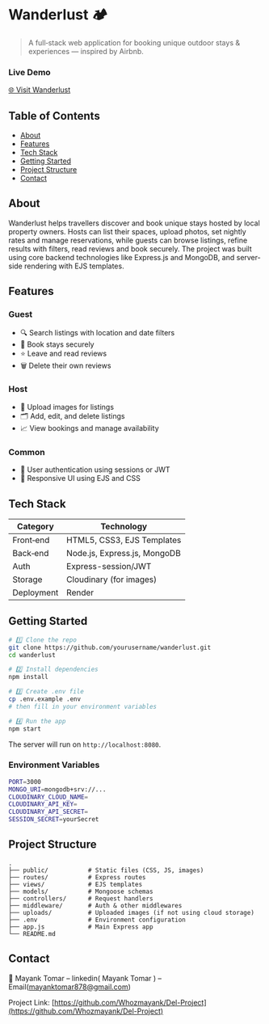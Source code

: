 # Wanderlust 🏕️

> A full‑stack web application for booking unique outdoor stays & experiences — inspired by Airbnb.

&#x20;

### Live Demo

[🌐 Visit Wanderlust](https://del-project-1.onrender.com)

## Table of Contents

* [About](#about)
* [Features](#features)
* [Tech Stack](#tech-stack)
* [Getting Started](#getting-started)
* [Project Structure](#project-structure)
* [Contact](#contact)

## About

Wanderlust helps travellers discover and book unique stays hosted by local property owners. Hosts can list their spaces, upload photos, set nightly rates and manage reservations, while guests can browse listings, refine results with filters, read reviews and book securely. The project was built using core backend technologies like Express.js and MongoDB, and server-side rendering with EJS templates.

## Features

### Guest

* 🔍 Search listings with location and date filters
* 📅 Book stays securely
* ⭐ Leave and read reviews
* 🗑️ Delete their own reviews

### Host

* 📸 Upload images for listings
* 🗂️ Add, edit, and delete listings
* 📈 View bookings and manage availability

### Common

* 🔐 User authentication using sessions or JWT
* 🌙 Responsive UI using EJS and CSS

## Tech Stack

| Category   | Technology                   |
| ---------- | ---------------------------- |
| Front‑end  | HTML5, CSS3, EJS Templates   |
| Back‑end   | Node.js, Express.js, MongoDB |
| Auth       | Express-session/JWT          |
| Storage    | Cloudinary (for images)      |
| Deployment | Render                       |

## Getting Started

```bash
# 1️⃣ Clone the repo
git clone https://github.com/yourusername/wanderlust.git
cd wanderlust

# 2️⃣ Install dependencies
npm install

# 3️⃣ Create .env file
cp .env.example .env
# then fill in your environment variables

# 4️⃣ Run the app
npm start
```

The server will run on `http://localhost:8080`.

### Environment Variables

```bash
PORT=3000
MONGO_URI=mongodb+srv://...
CLOUDINARY_CLOUD_NAME=
CLOUDINARY_API_KEY=
CLOUDINARY_API_SECRET=
SESSION_SECRET=yourSecret
```

## Project Structure

```
.
├── public/           # Static files (CSS, JS, images)
├── routes/           # Express routes
├── views/            # EJS templates
├── models/           # Mongoose schemas
├── controllers/      # Request handlers
├── middleware/       # Auth & other middlewares
├── uploads/          # Uploaded images (if not using cloud storage)
├── .env              # Environment configuration
├── app.js            # Main Express app
└── README.md
```

## Contact

💌 Mayank Tomar – linkedin( Mayank Tomar ) – Email(mayanktomar878@gmail.com)

Project Link: [https://github.com/Whozmayank/Del-Project](https://github.com/Whozmayank/Del-Project)

